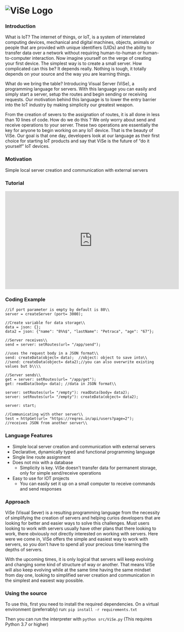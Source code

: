 # ![ViSe Logo](https://raw.githubusercontent.com/AmandaJanice/ViSe/master/ViSe%20logo%20no%20back.png)

### Introduction
What is IoT? The internet of things, or IoT, is a system of interrelated computing devices, mechanical and digital machines, objects, animals or people that are provided with unique identifiers (UIDs) and the ability to transfer data over a network without requiring human-to-human or human-to-computer interaction. Now imagine yourself on the verge of creating your first device. The simplest way is to create a small server. How complicated can this be? It depends really. Nothing is tough, it totally depends on your source and the way you are learning things. 

What do we bring the table? Introducing Visual Server (ViSe), a programming language for servers. With this language you can easily and simply start a server, setup the routes and begin sending or receiving requests. Our motivation behind this language is to lower the entry barrier into the IoT industry by making simplicity our greatest weapon. 	

From the creation of severs to the assignation of routes, it is all done in less than 10 lines of code. How do we do this ? We only worry about send and receive operations to your server. These two operations are essentially the key for anyone to begin working on any IoT device. That is the beauty of ViSe. Our goal is that one day, developers look at our language as their first choice for starting IoT products and say that ViSe is the future of “do it yourself” IoT devices.

### Motivation
Simple local server creation and communication with external servers

### Tutorial
<iframe width="560" height="315" src="https://www.youtube.com/embed/p5X6shu7544" frameborder="0" allow="accelerometer; autoplay; encrypted-media; gyroscope; picture-in-picture" allowfullscreen></iframe>

### Coding Example
```
//if port parameter is empty by default is 80\\
server = createServer (port= 3000);

//Create variable for data storage\\
data = json: {};
data2 = json: {"name": "8%%$", "lastName": "Petraca", "age": "67"};

//Server receives\\
send = server: setRoutes(url= "/app/send");

//uses the request body in a JSON format\\
send: createData(object= data);  //object: object to save into\\
//send: createData(object= data2);//you can also overwrite existing values but b\\\\

//Server sends\\
get = server: setRoutes(url= "/app/get");
get: readData(body= data); //data in JSON format\\

server: setRoutes(url= "/empty"): readData(body= data2);
server: setRoutes(url= "/empty"): createData(object= data2);

server: start;

//Communicating with other server\\
test = httpGet(url= "https://reqres.in/api/users?page=2");
//receives JSON from another server\\

```

### Language Features
- Simple local server creation and communication with external servers
- Declarative, dynamically typed and functional programming language
- Single line route assignment	
- Does not mix with a database
  - Simplicity is key. ViSe doesn't transfer data for permanent storage, only for simple send/receive operations
- Easy to use for IOT projects
  - You can easily set it up on a small computer to receive commands and send responses

### Approach
ViSe (Visual Sever) is a resulting programming language from the necessity of simplifying the creation of servers and helping curios developers that are looking for better and easier ways to solve this challenges. Must users looking to work with servers usually have other plans that there looking to work, there obviously not directly interested on working with servers. Here were we come in, ViSe offers the simple and easiest way to work with servers, so you don’t have to spend all your precious time learning the depths of servers. 

With the upcoming times, it is only logical that servers will keep evolving and changing some kind of structure of way or another. That means ViSe will also keep evolving while at the same time having the same mindset from day one, looking to simplified server creation and communication in the simplest and easiest way possible. 

### Using the source
To use this, first you need to install the required dependencies.
On a virtual environment (preferrably) run: ```pip install -r requirements.txt```

Then you can run the interpreter with ```python src/ViSe.py```
(This requires Python 3.7 or higher)
